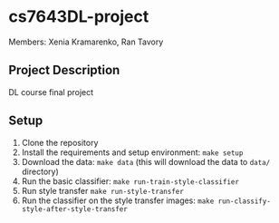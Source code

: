 # cs7643DL-project

Members: Xenia Kramarenko, Ran Tavory

## Project Description
DL course final project


## Setup
1. Clone the repository
2. Install the requirements and setup environment: `make setup`
3. Download the data: `make data` (this will download the data to `data/` directory)
4. Run the basic classifier: `make run-train-style-classifier`
5. Run style transfer `make run-style-transfer`
6. Run the classifier on the style transfer images: `make run-classify-style-after-style-transfer`

